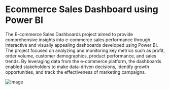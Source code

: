# Ecommerce Sales Dashboard using Power BI

The E-commerce Sales Dashboards project aimed to provide comprehensive insights into e-commerce sales performance through interactive and visually appealing dashboards developed using Power BI. The project focused on analyzing and monitoring key metrics such as profit, order volume, customer demographics, product performance, and sales trends. By leveraging data from the e-commerce platform, the dashboards enabled stakeholders to make data-driven decisions, identify growth opportunities, and track the effectiveness of marketing campaigns.

![image](https://github.com/Niktiru/Ecommerce-Sales-Dashboard-using-Power-BI/assets/109805535/67fb723d-020e-4650-90eb-cfe4c4146275)
